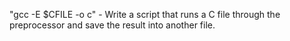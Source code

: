 "gcc -E $CFILE -o c" - Write a script that runs a C file through the preprocessor and save the result into another file.
